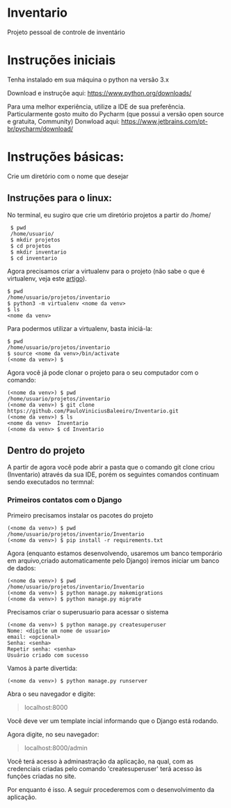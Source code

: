# Inventario
Projeto pessoal de controle de inventário


# Instruções iniciais

Tenha instalado em sua máquina o python na versão 3.x

Download e instruçõe aqui: https://www.python.org/downloads/

Para uma melhor experiência, utilize a IDE de sua preferência. Particularmente gosto muito do Pycharm (que possui a versão open source e gratuita, Community)
Donwload aqui: https://www.jetbrains.com/pt-br/pycharm/download/

# Instruções básicas:
Crie um diretório com o nome que desejar
## Instruções para o linux:
No terminal, eu sugiro que crie um diretório projetos a partir do /home/<seu usuario>
``` 
 $ pwd
 /home/usuario/
 $ mkdir projetos
 $ cd projetos
 $ mkdir inventario
 $ cd inventario
```
Agora precisamos criar a virtualenv para o projeto (não sabe o que é virtualenv, veja este [artigo](https://pythonacademy.com.br/blog/python-e-virtualenv-como-programar-em-ambientes-virtuais)).
```
$ pwd
/home/usuario/projetos/inventario
$ python3 -m virtualenv <nome da venv>
$ ls
<nome da venv>
```
Para podermos utilizar a virtualenv, basta iniciá-la:
```
$ pwd
/home/usuario/projetos/inventario
$ source <nome da venv>/bin/activate
(<nome da venv>) $

```

Agora você já pode clonar o projeto para o seu computador com o comando: 
```
(<nome da venv>) $ pwd
/home/usuario/projetos/inventario
(<nome da venv>) $ git clone https://github.com/PauloViniciusBaleeiro/Inventario.git
(<nome da venv>) $ ls
<nome da venv>  Inventario
(<nome da venv> $ cd Inventario
```

## Dentro do projeto
A partir de agora você pode abrir a pasta que o comando git clone criou (Inventario) através da sua IDE, porém os seguintes comandos continuam sendo executados no termnal:

### Primeiros contatos com o Django
Primeiro precisamos instalar os pacotes do projeto
```
(<nome da venv>) $ pwd
/home/usuario/projetos/inventario/Inventario
(<nome da venv>) $ pip install -r requirements.txt
```

Agora (enquanto estamos desenvolvendo, usaremos um banco temporário em arquivo,criado automaticamente pelo Django) iremos iniciar um banco de dados:
```
(<nome da venv>) $ pwd
/home/usuario/projetos/inventario/Inventario
(<nome da venv>) $ python manage.py makemigrations
(<nome da venv>) $ python manage.py migrate
```

Precisamos criar o superusuario para acessar o sistema
```
(<nome da venv>) $ python manage.py createsuperuser
Nome: <digite um nome de usuario>
email: <opcional>
Senha: <senha>
Repetir senha: <senha>
Usuário criado com sucesso
```

Vamos à parte divertida:
```
(<nome da venv>) $ python manage.py runserver
```

Abra o seu navegador e digite:
> localhost:8000


Você deve ver um template incial informando que o Django está rodando.

Agora digite, no seu navegador:
> localhost:8000/admin

Você terá acesso à adminastração da aplicação, na qual, com as credenciais criadas pelo comando 'createsuperuser' terá acesso às funções criadas no site.

Por enquanto é isso. A seguir procederemos com o desenvolvimento da aplicação.
